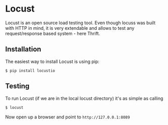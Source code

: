 # Locust

Locust is an open source load testing tool. Even though locuss was built with HTTP in mind, it is
very extendable and allows to test any request/response based system - here Thrift.

## Installation

The easiest way to install Locust is using pip:

    $ pip install locustio

## Testing

To run Locust (if we are in the local locust directory) it's as simple as calling

    $ locust

Now open up a browser and point to `http://127.0.0.1:8089`